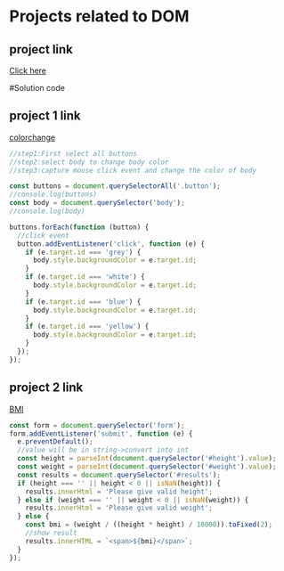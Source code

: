# Projects related to DOM
## project link
[Click here](https://stackblitz.com/edit/dom-project-chaiaurcode?file=index.html)

#Solution code

## project 1 link
[colorchange](https://stackblitz.com/edit/dom-project-chaiaurcode-kzhgur?file=1-colorChanger%2Fchaiaurcode.js,1-colorChanger%2Fstyle.css)
```javascript
//step1:First select all buttons
//step2:select body to change body color
//step3:capture mouse click event and change the color of body

const buttons = document.querySelectorAll('.button');
//console.log(buttons)
const body = document.querySelector('body');
//console.log(body)

buttons.forEach(function (button) {
  //click event
  button.addEventListener('click', function (e) {
    if (e.target.id === 'grey') {
      body.style.backgroundColor = e.target.id;
    }
    if (e.target.id === 'white') {
      body.style.backgroundColor = e.target.id;
    }
    if (e.target.id === 'blue') {
      body.style.backgroundColor = e.target.id;
    }
    if (e.target.id === 'yellow') {
      body.style.backgroundColor = e.target.id;
    }
  });
});

```

## project 2 link
[BMI](https://stackblitz.com/edit/dom-project-chaiaurcode-33a9fm?file=2-BMICalculator%2Fchaiaurcode.js,2-BMICalculator%2Findex.html)

```javascript
const form = document.querySelector('form');
form.addEventListener('submit', function (e) {
  e.preventDefault();
  //value will be in string->convert into int
  const height = parseInt(document.querySelector('#height').value);
  const weight = parseInt(document.querySelector('#weight').value);
  const results = document.querySelector('#results');
  if (height === '' || height < 0 || isNaN(height)) {
    results.innerHtml = 'Please give valid height';
  } else if (weight === '' || weight < 0 || isNaN(weight)) {
    results.innerHtml = 'Please give valid weight';
  } else {
    const bmi = (weight / ((height * height) / 10000)).toFixed(2);
    //show result
    results.innerHTML = `<span>${bmi}</span>`;
  }
});

```